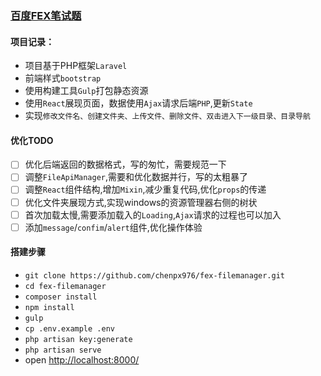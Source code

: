 ### [百度FEX笔试题](https://github.com/fex-team/interview-questions/blob/master/coding.md)

#### 项目记录：

 - 项目基于PHP框架`Laravel`
 - 前端样式`bootstrap`
 - 使用构建工具`Gulp`打包静态资源
 - 使用`React`展现页面，数据使用`Ajax`请求后端`PHP`,更新`State`
 - 实现`修改文件名、创建文件夹、上传文件、删除文件、双击进入下一级目录、目录导航`

#### 优化TODO

  - [ ] 优化后端返回的数据格式，写的匆忙，需要规范一下
  - [ ] 调整`FileApiManager`,需要和优化数据并行，写的太粗暴了
  - [ ] 调整`React`组件结构,增加`Mixin`,减少重复代码,优化`props`的传递
  - [ ] 优化文件夹展现方式,实现windows的资源管理器右侧的树状
  - [ ] 首次加载太慢,需要添加载入的`Loading`,`Ajax`请求的过程也可以加入
  - [ ] 添加`message`/`confim`/`alert`组件,优化操作体验

#### 搭建步骤

 - `git clone https://github.com/chenpx976/fex-filemanager.git`
 - `cd fex-filemanager`
 - `composer install`
 - `npm install`
 - `gulp`
 - `cp .env.example .env`
 - `php artisan key:generate`
 - `php artisan serve`
 - open [http://localhost:8000/](http://localhost:8000/)
